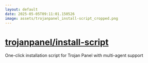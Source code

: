 ```yaml
---
layout: default
date: 2025-05-05T09:11:01.150526
image: assets/trojanpanel_install-script_cropped.png
---
```


# [trojanpanel/install-script](https://github.com/trojanpanel/install-script)

One-click installation script for Trojan Panel with multi-agent support
